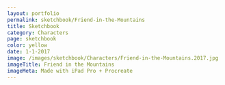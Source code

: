 ```yaml
---
layout: portfolio
permalink: sketchbook/Friend-in-the-Mountains
title: Sketchbook
category: Characters
page: sketchbook
color: yellow
date: 1-1-2017
image: /images/sketchbook/Characters/Friend-in-the-Mountains.2017.jpg
imageTitle: Friend in the Mountains
imageMeta: Made with iPad Pro + Procreate
---
```

